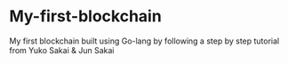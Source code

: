 # My-first-blockchain
My first blockchain built using Go-lang by following a step by step tutorial from Yuko Sakai &amp; Jun Sakai
